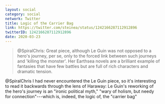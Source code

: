 ```yaml
---
layout: social
category: social
network: Twitter
title: Logic of the Carrier Bag
link: https://twitter.com/steinea/status/1242166287112912896
twitterID: 1242166287112912896
date: 2020-03-23
---
```


> @SpiralChris: Great piece, although Le Guin was not opposed to a hero's journey, per se, only to the forced link between such journeys and 'killing the monster'. Her Earthsea novels are a brilliant example of fantasies that have few battles but are full of rich characters and dramatic tension.

@SpiralChris I had never encountered the Le Guin piece, so it's interesting to read it backwards through the lens of Haraway: Le Guin's reworking of the hero's journey is an "ironic political myth," "wary of holism, but needy for connection"---which is, indeed, the logic of, the "carrier bag"
